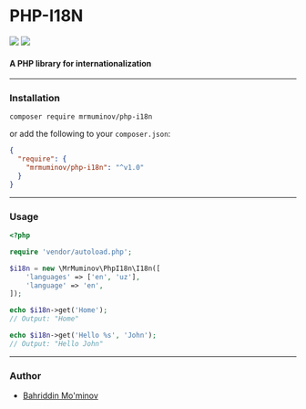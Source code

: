 # PHP-I18N
![](https://api.codiga.io/project/30445/score/svg)
![](https://api.codiga.io/project/30445/status/svg)
#### A PHP library for internationalization

---
### Installation
```shell
composer require mrmuminov/php-i18n
```
or add the following to your `composer.json`:
```json
{
  "require": {
    "mrmuminov/php-i18n": "^v1.0"
  }
}
```

---

### Usage
```php
<?php

require 'vendor/autoload.php';

$i18n = new \MrMuminov\PhpI18n\I18n([
    'languages' => ['en', 'uz'],
    'language' => 'en',
]);

echo $i18n->get('Home');
// Output: "Home"

echo $i18n->get('Hello %s', 'John');
// Output: "Hello John"
```


---

### Author
- [Bahriddin Mo'minov](https://github.com/mrmuminov)

